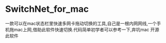 # SwitchNet_for_mac
一款可以在mac状态栏里快速多网卡拖动切换的工具,自己是一根内网网线,一个手机拖mac上网,借助此软件快速切换.代码简单初学者可以参考一下,弃坑mac 开源此软件
